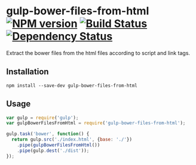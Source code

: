# gulp-bower-files-from-html [![NPM version][npm-img]][npm-url] [![Build Status][travis-img]][travis-url] [![Dependency Status][dependency-img]][dependency-url]
Extract the bower files from the html files according to script and link tags.
## Installation
```
npm install --save-dev gulp-bower-files-from-html
```
## Usage
```js
var gulp = require('gulp');
var gulpBowerFilesFromHtml = require('gulp-bower-files-from-html');

gulp.task('bower', function() {
  return gulp.src('./index.html', {base: './'})
    .pipe(gulpBowerFilesFromHtml())
    .pipe(gulp.dest('./dist'));
});
```
[npm-img]: https://badge.fury.io/js/gulp-bower-files-from-html.svg
[npm-url]: https://www.npmjs.com/package/gulp-bower-files-from-html
[travis-img]: https://travis-ci.org/xiaoyanhao/gulp-bower-files-from-html.svg?branch=master
[travis-url]: https://travis-ci.org/xiaoyanhao/gulp-bower-files-from-html
[dependency-img]: https://david-dm.org/xiaoyanhao/gulp-bower-files-from-html.svg
[dependency-url]: https://david-dm.org/xiaoyanhao/gulp-bower-files-from-html
